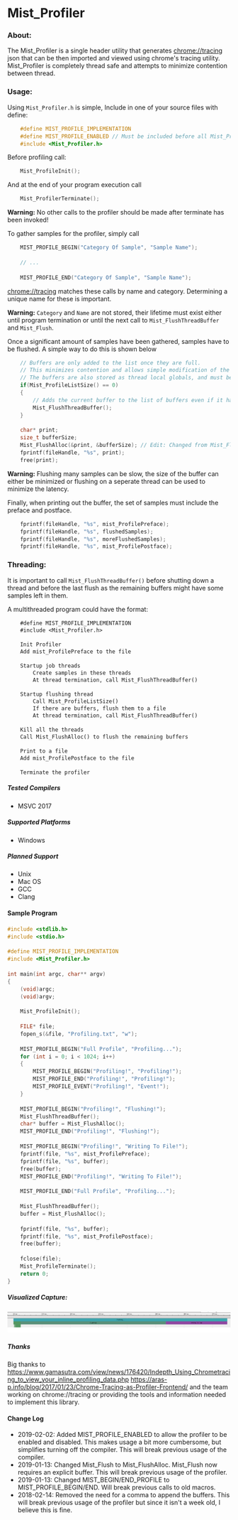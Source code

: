# Mist_Profiler
### About:
The Mist_Profiler is a single header utility that generates [chrome://tracing](chrome://tracing) json that can be then imported and viewed using chrome's tracing utility. 
Mist_Profiler is completely thread safe and attempts to minimize contention between thread.

### Usage:
Using `Mist_Profiler.h` is simple,
Include in one of your source files with define:
```C
	#define MIST_PROFILE_IMPLEMENTATION
	#define MIST_PROFILE_ENABLED // Must be included before all Mist_Profiler.h includes in order to allow the profiler to work.
	#include <Mist_Profiler.h>
```

Before profiling call:
```C
	Mist_ProfileInit();
```

And at the end of your program execution call
```C
	Mist_ProfilerTerminate();
```
**Warning:** No other calls to the profiler should be made after terminate has been invoked!

To gather samples for the profiler, simply call

```C
	MIST_PROFILE_BEGIN("Category Of Sample", "Sample Name");

	// ...

	MIST_PROFILE_END("Category Of Sample", "Sample Name");
```

[chrome://tracing](chrome://tracing) matches these calls by name and category. Determining a unique name for these is important.

**Warning:** `Category` and `Name` are not stored, their lifetime must exist either until program termination or until the next call to `Mist_FlushThreadBuffer` and `Mist_Flush`.

Once a significant amount of samples have been gathered, samples have to be flushed.
A simple way to do this is shown below
```C
	// Buffers are only added to the list once they are full.
	// This minimizes contention and allows simple modification of the buffers.
	// The buffers are also stored as thread local globals, and must be flushed from their threads.
	if(Mist_ProfileListSize() == 0)
	{
		// Adds the current buffer to the list of buffers even if it hasn't been filled up yet.
		Mist_FlushThreadBuffer();
	}

	char* print;
	size_t bufferSize;
	Mist_FlushAlloc(&print, &bufferSize); // Edit: Changed from Mist_Flush!! Mist_Flush now requires a buffer to be passed to it.
	fprintf(fileHandle, "%s", print);
	free(print);
```
**Warning:** Flushing many samples can be slow, the size of the buffer can either be minimized or
flushing on a seperate thread can be used to minimize the latency.

Finally, when printing out the buffer, the set of samples must include the preface and postface.
```C
	fprintf(fileHandle, "%s", mist_ProfilePreface);
	fprintf(fileHandle, "%s", flushedSamples);
	fprintf(fileHandle, "%s", moreFlushedSamples);
	fprintf(fileHandle, "%s", mist_ProfilePostface);
```

### Threading:

It is important to call `Mist_FlushThreadBuffer()` before shutting down a thread and 
before the last flush as the remaining buffers might have some samples left in them.

A multithreaded program could have the format:
```
	#define MIST_PROFILE_IMPLEMENTATION
	#include <Mist_Profiler.h>
	
	Init Profiler
	Add mist_ProfilePreface to the file

	Startup job threads
		Create samples in these threads
		At thread termination, call Mist_FlushThreadBuffer()

	Startup flushing thread
		Call Mist_ProfileListSize()
		If there are buffers, flush them to a file
		At thread termination, call Mist_FlushThreadBuffer()

	Kill all the threads
	Call Mist_FlushAlloc() to flush the remaining buffers

	Print to a file
	Add mist_ProfilePostface to the file

	Terminate the profiler
```

##### Tested Compilers
- MSVC 2017

##### Supported Platforms
- Windows

##### Planned Support
- Unix
- Mac OS
- GCC
- Clang

#### Sample Program
```C
#include <stdlib.h>
#include <stdio.h>

#define MIST_PROFILE_IMPLEMENTATION
#include <Mist_Profiler.h>

int main(int argc, char** argv)
{
	(void)argc;
	(void)argv;

	Mist_ProfileInit();

	FILE* file;
	fopen_s(&file, "Profiling.txt", "w");

	MIST_PROFILE_BEGIN("Full Profile", "Profiling...");
	for (int i = 0; i < 1024; i++)
	{
		MIST_PROFILE_BEGIN("Profiling!", "Profiling!");
		MIST_PROFILE_END("Profiling!", "Profiling!");
		MIST_PROFILE_EVENT("Profiling!", "Event!");
	}

	MIST_PROFILE_BEGIN("Profiling!", "Flushing!");
	Mist_FlushThreadBuffer();
	char* buffer = Mist_FlushAlloc();
	MIST_PROFILE_END("Profiling!", "Flushing!");

	MIST_PROFILE_BEGIN("Profiling!", "Writing To File!");
	fprintf(file, "%s", mist_ProfilePreface);
	fprintf(file, "%s", buffer);
	free(buffer);
	MIST_PROFILE_END("Profiling!", "Writing To File!");

	MIST_PROFILE_END("Full Profile", "Profiling...");

	Mist_FlushThreadBuffer();
	buffer = Mist_FlushAlloc();

	fprintf(file, "%s", buffer);
	fprintf(file, "%s", mist_ProfilePostface);
	free(buffer);

	fclose(file);
	Mist_ProfileTerminate();
	return 0;
}
```

##### Visualized Capture:
![alt text](https://github.com/AlexSabourinDev/Mist_Profile/blob/master/Example.PNG "Example Profile")

##### Thanks
Big thanks to
https://www.gamasutra.com/view/news/176420/Indepth_Using_Chrometracing_to_view_your_inline_profiling_data.php
https://aras-p.info/blog/2017/01/23/Chrome-Tracing-as-Profiler-Frontend/
and the team working on chrome://tracing or providing the tools and information needed to implement this library.

#### Change Log
- 2019-02-02: Added MIST_PROFILE_ENABLED to allow the profiler to be enabled and disabled. This makes usage a bit more cumbersome, but simplifies turning off the compiler. This will break previous usage of the compiler.
- 2019-01-13: Changed Mist_Flush to Mist_FlushAlloc. Mist_Flush now requires an explicit buffer. This will break previous usage of the profiler.
- 2019-01-13: Changed MIST_BEGIN/END_PROFILE to MIST_PROFILE_BEGIN/END. Will break previous calls to old macros.
- 2018-02-14: Removed the need for a comma to append the buffers. This will break previous usage of the profiler but since it isn't a week old, I believe this is fine.
